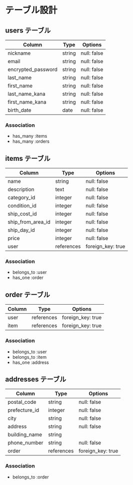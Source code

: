 # テーブル設計

## users テーブル

| Column             | Type   | Options               |
| ------------------ | ------ | --------------------- |
| nickname           | string | null: false           |
| email              | string | null: false           |
| encrypted_password | string | null: false           |
| last_name          | string | null: false           |
| first_name         | string | null: false           |
| last_name_kana     | string | null: false           |
| first_name_kana    | string | null: false           |
| birth_date         | date   | null: false           |

### Association

- has_many :items
- has_many :orders

## items テーブル

| Column            | Type       | Options           |
| ----------------- | ---------- | ----------------- |
| name              | string     | null: false       |
| description       | text       | null: false       |
| category_id       | integer    | null: false       |
| condition_id      | integer    | null: false       |
| ship_cost_id      | integer    | null: false       |
| ship_from_area_id | integer    | null: false       |
| ship_day_id       | integer    | null: false       |
| price             | integer    | null: false       |
| user              | references | foreign_key: true |

### Association

- belongs_to :user
- has_one :order

## order テーブル

| Column | Type       | Options           |
| ------ | ---------- | ----------------- |
| user   | references | foreign_key: true |
| item   | references | foreign_key: true |

### Association

- belongs_to :user
- belongs_to :item
- has_one :address

## addresses テーブル

| Column        | Type       | Options           |
| ------------- | ---------- | ----------------- |
| postal_code   | string     | null: false       |
| prefecture_id | integer    | null: false       |
| city          | string     | null: false       |
| address       | string     | null: false       |
| building_name | string     |                   |
| phone_number  | string     | null: false       |
| order         | references | foreign_key: true |


### Association

- belongs_to :order
